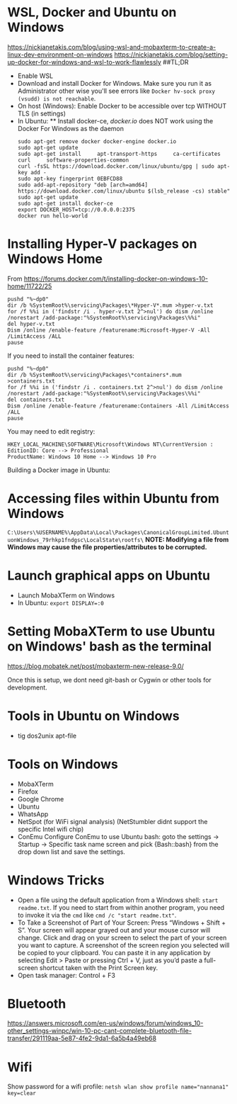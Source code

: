 # WSL, Docker and Ubuntu on Windows
https://nickjanetakis.com/blog/using-wsl-and-mobaxterm-to-create-a-linux-dev-environment-on-windows
https://nickjanetakis.com/blog/setting-up-docker-for-windows-and-wsl-to-work-flawlessly
##TL;DR
* Enable WSL
* Download and install Docker for Windows. Make sure you run it as Administrator other wise you'll see errors like `Docker hv-sock proxy (vsudd) is not reachable`.
* On host (Windows): Enable Docker to be accessible over tcp WITHOUT TLS (in settings)
* In Ubuntu:
** Install docker-ce, *docker.io* does NOT work using the Docker For Windows as the daemon
   ```
   sudo apt-get remove docker docker-engine docker.io
   sudo apt-get update
   sudo apt-get install     apt-transport-https     ca-certificates     curl     software-properties-common
   curl -fsSL https://download.docker.com/linux/ubuntu/gpg | sudo apt-key add -
   sudo apt-key fingerprint 0EBFCD88
   sudo add-apt-repository "deb [arch=amd64] https://download.docker.com/linux/ubuntu $(lsb_release -cs) stable"
   sudo apt-get update
   sudo apt-get install docker-ce
   export DOCKER_HOST=tcp://0.0.0.0:2375
   docker run hello-world
   ```

# Installing Hyper-V packages on Windows Home
From https://forums.docker.com/t/installing-docker-on-windows-10-home/11722/25
```
pushd "%~dp0"
dir /b %SystemRoot%\servicing\Packages\*Hyper-V*.mum >hyper-v.txt
for /f %%i in ('findstr /i . hyper-v.txt 2^>nul') do dism /online /norestart /add-package:"%SystemRoot%\servicing\Packages\%%i"
del hyper-v.txt
Dism /online /enable-feature /featurename:Microsoft-Hyper-V -All /LimitAccess /ALL
pause
```

If you need to install the container features:
```
pushd "%~dp0"
dir /b %SystemRoot%\servicing\Packages\*containers*.mum >containers.txt
for /f %%i in ('findstr /i . containers.txt 2^>nul') do dism /online /norestart /add-package:"%SystemRoot%\servicing\Packages\%%i"
del containers.txt
Dism /online /enable-feature /featurename:Containers -All /LimitAccess /ALL
pause
```

You may need to edit registry:
```
HKEY_LOCAL_MACHINE\SOFTWARE\Microsoft\Windows NT\CurrentVersion :
EditionID: Core --> Professional
ProductName: Windows 10 Home --> Windows 10 Pro
```

Building a Docker image in Ubuntu:

# Accessing files within Ubuntu from Windows
```C:\Users\%USERNAME%\AppData\Local\Packages\CanonicalGroupLimited.UbuntuonWindows_79rhkp1fndgsc\LocalState\rootfs\```
**NOTE: Modifying a file from Windows may cause the file properties/attributes to be corrupted.**

# Launch graphical apps on Ubuntu
* Launch MobaXTerm on Windows
* In Ubuntu: `export DISPLAY=:0`

# Setting MobaXTerm to use Ubuntu on Windows' bash as the terminal
https://blog.mobatek.net/post/mobaxterm-new-release-9.0/

Once this is setup, we dont need git-bash or Cygwin or other tools for development.

# Tools in Ubuntu on Windows
* tig dos2unix apt-file

# Tools on Windows
* MobaXTerm
* Firefox
* Google Chrome
* Ubuntu
* WhatsApp
* NetSpot (for WiFi signal analysis) (NetStumbler didnt support the specific Intel wifi chip)
* ConEmu
   Configure ConEmu to use Ubuntu bash: goto the settings -> Startup -> Specific task name screen and pick {Bash::bash} from the drop down list and save the settings.
   
# Windows Tricks
* Open a file using the default application from a Windows shell: `start readme.txt`. If you need to start from within another program, you need to invoke it via the `cmd` like `cmd /c "start readme.txt"`.
* To Take a Screenshot of Part of Your Screen: Press “Windows + Shift + S”. Your screen will appear grayed out and your mouse cursor will change. Click and drag on your screen to select the part of your screen you want to capture. A screenshot of the screen region you selected will be copied to your clipboard. You can paste it in any application by selecting Edit > Paste or pressing Ctrl + V, just as you’d paste a full-screen shortcut taken with the Print Screen key.
* Open task manager: Control + F3

# Bluetooth
https://answers.microsoft.com/en-us/windows/forum/windows_10-other_settings-winpc/win-10-pc-cant-complete-bluetooth-file-transfer/291119aa-5e87-4fe2-9da1-6a5b4a49eb68

# Wifi
Show password for a wifi profile:
`netsh wlan show profile name="nannana1" key=clear`
